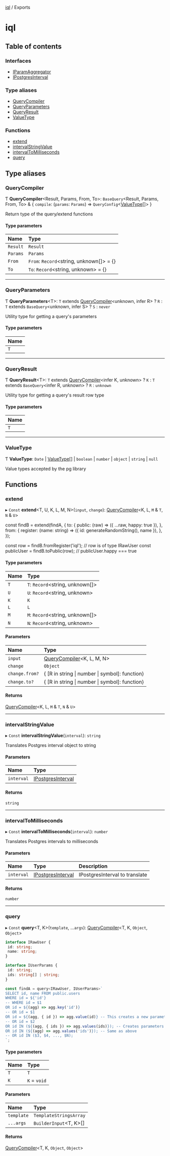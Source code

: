 [iql](README.md) / Exports

# iql

## Table of contents

### Interfaces

- [IParamAggregator](interfaces/iparamaggregator.md)
- [IPostgresInterval](interfaces/ipostgresinterval.md)

### Type aliases

- [QueryCompiler](modules.md#querycompiler)
- [QueryParameters](modules.md#queryparameters)
- [QueryResult](modules.md#queryresult)
- [ValueType](modules.md#valuetype)

### Functions

- [extend](modules.md#extend)
- [intervalStringValue](modules.md#intervalstringvalue)
- [intervalToMilliseconds](modules.md#intervaltomilliseconds)
- [query](modules.md#query)

## Type aliases

### QueryCompiler

Ƭ **QueryCompiler**<Result, Params, From, To\>: `BaseQuery`<Result, Params, From, To\> & { `compile`: (`params`: `Params`) => `QueryConfig`<[ValueType](modules.md#valuetype)[]\>  }

Return type of the query/extend functions

#### Type parameters

| Name | Type |
| :------ | :------ |
| `Result` | `Result` |
| `Params` | `Params` |
| `From` | `From`: `Record`<string, unknown[]\> = {} |
| `To` | `To`: `Record`<string, unknown\> = {} |

___

### QueryParameters

Ƭ **QueryParameters**<T\>: `T` extends [QueryCompiler](modules.md#querycompiler)<unknown, infer R\> ? `R` : `T` extends `BaseQuery`<unknown, infer S\> ? `S` : `never`

Utility type for getting a query's parameters

#### Type parameters

| Name |
| :------ |
| `T` |

___

### QueryResult

Ƭ **QueryResult**<T\>: `T` extends [QueryCompiler](modules.md#querycompiler)<infer K, unknown\> ? `K` : `T` extends `BaseQuery`<infer R, unknown\> ? `R` : `unknown`

Utility type for getting a query's result row type

#### Type parameters

| Name |
| :------ |
| `T` |

___

### ValueType

Ƭ **ValueType**: `Date` \| [ValueType](modules.md#valuetype)[] \| `boolean` \| `number` \| `object` \| `string` \| ``null``

Value types accepted by the pg library

## Functions

### extend

▸ `Const` **extend**<T, U, K, L, M, N\>(`input`, `change`): [QueryCompiler](modules.md#querycompiler)<K, L, `M` & `T`, `N` & `U`\>

const findB = extend(findA, {
  to: {
    public: (raw) => ({ ...raw, happy: true }),
  },
  from: {
    register: (name: string) => ({ id: generateRandomString(), name }),
  },
});

const row = findB.fromRegister('iql'); // row is of type IRawUser
const publicUser = findB.toPublic(row); // publicUser.happy === true

#### Type parameters

| Name | Type |
| :------ | :------ |
| `T` | `T`: `Record`<string, unknown[]\> |
| `U` | `U`: `Record`<string, unknown\> |
| `K` | `K` |
| `L` | `L` |
| `M` | `M`: `Record`<string, unknown[]\> |
| `N` | `N`: `Record`<string, unknown\> |

#### Parameters

| Name | Type |
| :------ | :------ |
| `input` | [QueryCompiler](modules.md#querycompiler)<K, L, M, N\> |
| `change` | `Object` |
| `change.from?` | { [R in string \| number \| symbol]: function} |
| `change.to?` | { [R in string \| number \| symbol]: function} |

#### Returns

[QueryCompiler](modules.md#querycompiler)<K, L, `M` & `T`, `N` & `U`\>

___

### intervalStringValue

▸ `Const` **intervalStringValue**(`interval`): `string`

Translates Postgres interval object to string

#### Parameters

| Name | Type |
| :------ | :------ |
| `interval` | [IPostgresInterval](interfaces/ipostgresinterval.md) |

#### Returns

`string`

___

### intervalToMilliseconds

▸ `Const` **intervalToMilliseconds**(`interval`): `number`

Translates Postgres intervals to milliseconds

#### Parameters

| Name | Type | Description |
| :------ | :------ | :------ |
| `interval` | [IPostgresInterval](interfaces/ipostgresinterval.md) | IPostgresInterval to translate |

#### Returns

`number`

___

### query

▸ `Const` **query**<T, K\>(`template`, ...`args`): [QueryCompiler](modules.md#querycompiler)<T, K, `Object`, `Object`\>

```typescript
interface IRawUser {
 id: string;
 name: string;
}

interface IUserParams {
 id: string;
 ids: string[] | string;
}

const findA = query<IRawUser, IUserParams>`
SELECT id, name FROM public.users
WHERE id = ${'id'}
-- WHERE id = $1
OR id = ${(agg) => agg.key('id')}
-- OR id = $1
OR id = ${(agg, { id }) => agg.value(id)} -- This creates a new parameter each time it is called
-- OR id = $2
OR id IN (${(agg, { ids }) => agg.values(ids)}); -- Creates parameters for each member of passed value, each time it is called.
OR id IN (${(agg) => agg.values('ids')}); -- Same as above
-- OR id IN ($3, $4, ..., $N);
`;
```

#### Type parameters

| Name | Type |
| :------ | :------ |
| `T` | `T` |
| `K` | `K` = `void` |

#### Parameters

| Name | Type |
| :------ | :------ |
| `template` | `TemplateStringsArray` |
| `...args` | `BuilderInput`<T, K\>[] |

#### Returns

[QueryCompiler](modules.md#querycompiler)<T, K, `Object`, `Object`\>
